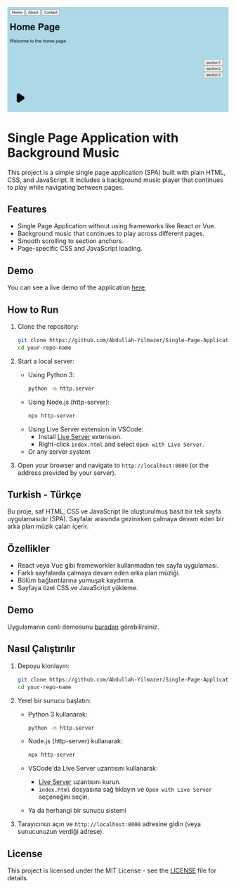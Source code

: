 <p align="center">
  <img src="./screenshot.png" alt="Screenhot"/>
</p>

# Single Page Application with Background Music

This project is a simple single page application (SPA) built with plain HTML, CSS, and JavaScript. It includes a background music player that continues to play while navigating between pages.

## Features

- Single Page Application without using frameworks like React or Vue.
- Background music that continues to play across different pages.
- Smooth scrolling to section anchors.
- Page-specific CSS and JavaScript loading.

## Demo

You can see a live demo of the application [here](https://abdullah-yilmazer.github.io/Single-Page-Application-with-Background-Music/).

## How to Run

1. Clone the repository:
    ```sh
    git clone https://github.com/Abdullah-Yilmazer/Single-Page-Application-with-Background-Music.git
    cd your-repo-name
    ```
2. Start a local server:
    - Using Python 3:
        ```sh
        python -m http.server
        ```
    - Using Node.js (http-server):
        ```sh
        npx http-server
        ```
    - Using Live Server extension in VSCode:
        - Install [Live Server](https://marketplace.visualstudio.com/items?itemName=ritwickdey.LiveServer) extension.
        - Right-click `index.html` and select `Open with Live Server`.
    - Or any server system


3. Open your browser and navigate to `http://localhost:8000` (or the address provided by your server).


## Turkish - Türkçe

Bu proje, saf HTML, CSS ve JavaScript ile oluşturulmuş basit bir tek sayfa uygulamasıdır (SPA). Sayfalar arasında gezinirken çalmaya devam eden bir arka plan müzik çaları içerir.

## Özellikler

- React veya Vue gibi frameworkler kullanmadan tek sayfa uygulaması.
- Farklı sayfalarda çalmaya devam eden arka plan müziği.
- Bölüm bağlantılarına yumuşak kaydırma.
- Sayfaya özel CSS ve JavaScript yükleme.

## Demo

Uygulamanın canlı demosunu [buradan](https://abdullah-yilmazer.github.io/Single-Page-Application-with-Background-Music/) görebilirsiniz.

## Nasıl Çalıştırılır

1. Depoyu klonlayın:
    ```sh
    git clone https://github.com/Abdullah-Yilmazer/Single-Page-Application-with-Background-Music.git
    cd your-repo-name
    ```
2. Yerel bir sunucu başlatın:
    - Python 3 kullanarak:
        ```sh
        python -m http.server
        ```
    - Node.js (http-server) kullanarak:
        ```sh
        npx http-server
        ```
    - VSCode'da Live Server uzantısını kullanarak:
        - [Live Server](https://marketplace.visualstudio.com/items?itemName=ritwickdey.LiveServer) uzantısını kurun.
        - `index.html` dosyasına sağ tıklayın ve `Open with Live Server` seçeneğini seçin.
     
    - Ya da herhangi bir sunucu sistemi

3. Tarayıcınızı açın ve `http://localhost:8000` adresine gidin (veya sunucunuzun verdiği adrese).


## License

This project is licensed under the MIT License - see the [LICENSE](https://github.com/Abdullah-Yilmazer/Single-Page-Application-with-Background-Music/blob/main/LICENSE) file for details.



